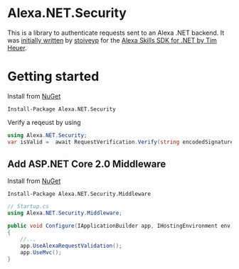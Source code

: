
# Alexa.NET.Security
This is a library to authenticate requests sent to an Alexa .NET backend. It was [initially written](https://github.com/timheuer/alexa-skills-dotnet/pull/35) by [stoiveyp](https://github.com/stoiveyp) for the [Alexa Skills SDK for .NET by Tim Heuer](https://github.com/timheuer/alexa-skills-dotnet).

# Getting started
Install from [NuGet](https://www.nuget.org/packages/Alexa.NET.Security)

`Install-Package Alexa.NET.Security`

Verify a reqeust by using 
```csharp
using Alexa.NET.Security;
var isValid =  await RequestVerification.Verify(string encodedSignature, Uri certificatePath, string body);
```

## Add ASP.NET Core 2.0 Middleware
Install from [NuGet](https://www.nuget.org/packages/Alexa.NET.Security.Middleware/)

`Install-Package Alexa.NET.Security.Middleware`

```csharp
// Startup.cs
using Alexa.NET.Security.Middleware;

public void Configure(IApplicationBuilder app, IHostingEnvironment env)
{
    //...
    app.UseAlexaRequestValidation();
    app.UseMvc();
}
```
